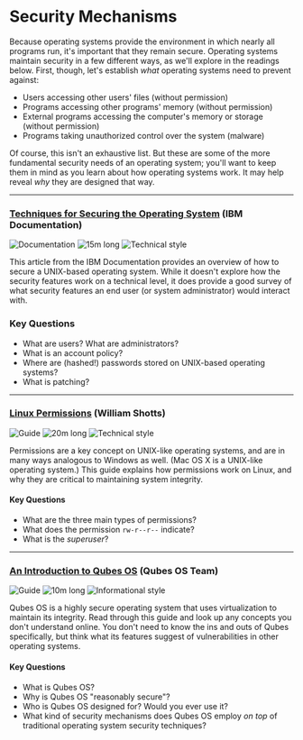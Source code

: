 # Security Mechanisms

Because operating systems provide the environment in which nearly all programs run, it's important that they remain secure. Operating systems maintain security in a few different ways, as we'll explore in the readings below. First, though, let's establish _what_ operating systems need to prevent against:

* Users accessing other users' files (without permission)
* Programs accessing other programs' memory (without permission)
* External programs accessing the computer's memory or storage (without permission)
* Programs taking unauthorized control over the system (malware)

Of course, this isn't an exhaustive list. But these are some of the more fundamental security needs of an operating system; you'll want to keep them in mind as you learn about how operating systems work. It may help reveal _why_ they are designed that way.

---

### [Techniques for Securing the Operating System](https://www.ibm.com/support/knowledgecenter/en/SSEP7J_10.2.1/com.ibm.swg.ba.cognos.crn_arch.10.2.1.doc/c_securing_the_operating_system.html) (IBM Documentation)

![Documentation](https://img.shields.io/badge/Type-Documentation-success.svg)
![15m long](https://img.shields.io/badge/Duration-15m-yellow.svg)
![Technical style](https://img.shields.io/badge/Style-Technical-informational.svg)

This article from the IBM Documentation provides an overview of how to secure a UNIX-based operating system. While it doesn't explore how the security features work on a technical level, it does provide a good survey of what security features an end user (or system administrator) would interact with.

### Key Questions

* What are users? What are administrators?
* What is an account policy?
* Where are (hashed!) passwords stored on UNIX-based operating systems?
* What is patching?

---

### [Linux Permissions](http://linuxcommand.org/lc3_lts0090.php) (William Shotts)

![Guide](https://img.shields.io/badge/Type-Guide-success.svg)
![20m long](https://img.shields.io/badge/Duration-20m-yellow.svg)
![Technical style](https://img.shields.io/badge/Style-Technical-informational.svg)

Permissions are a key concept on UNIX-like operating systems, and are in many ways analogous to Windows as well. (Mac OS X is a UNIX-like operating system.) This guide explains how permissions work on Linux, and why they are critical to maintaining system integrity.

#### Key Questions

* What are the three main types of permissions?
* What does the permission `rw-r--r--` indicate?
* What is the _superuser_?

---

### [An Introduction to Qubes OS](https://www.qubes-os.org/intro/) (Qubes OS Team)

![Guide](https://img.shields.io/badge/Type-Guide-success.svg)
![10m long](https://img.shields.io/badge/Duration-10m-yellow.svg)
![Informational style](https://img.shields.io/badge/Style-Informational-informational.svg)

Qubes OS is a highly secure operating system that uses virtualization to maintain its integrity. Read through this guide and look up any concepts you don't understand online. You don't need to know the ins and outs of Qubes specifically, but think what its features suggest of vulnerabilities in other operating systems.

#### Key Questions

* What is Qubes OS?
* Why is Qubes OS "reasonably secure"?
* Who is Qubes OS designed for? Would you ever use it?
* What kind of security mechanisms does Qubes OS employ _on top_ of traditional operating system security techniques?